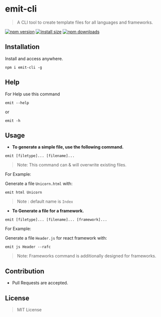  # emit-cli
 
 > A CLI tool to create template files for all languages and frameworks.

[![npm version](https://img.shields.io/npm/v/emit-cli.svg?style=flat-square)](https://www.npmjs.org/package/emit-cli)
[![install size](https://packagephobia.now.sh/badge?p=emit-cli)](https://packagephobia.now.sh/result?p=emit-cli)
[![npm downloads](https://img.shields.io/npm/dt/emit-cli.svg?style=flat-square)](http://npm-stat.com/charts.html?package=emit-cli)


 ## Installation

 Install and access anywhere.
 
 ```
 npm i emit-cli -g
 ```
 
## Help

For Help use this command
```
emit --help
```
or 
```
emit -h
```

 ## Usage

* __To generate a simple file, use the following command.__
 
 ```
 emit [filetype]... [filename]... 
 ```
 
 > Note: This command can & will overwrite existing files.

 For Example:

 Generate a file  `Unicorn.html` with:
 
 ```
 emit html Unicorn
 ```

 > Note : default name is ```Index```  

 * __To Generate a file for a framework.__

 ```
 emit [filetype]... [filename]... [framework]... 
 ```

 For Example:

 Generate a file  `Header.js` for react framework with:
 
 ```
 emit js Header --rafc
 ```

 > Note: Frameworks command is additionally designed for frameworks.

## Contribution

- Pull Requests are accepted.

 ## License
 
 > MIT License
 